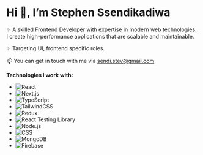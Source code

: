 # Hi 👋, I’m Stephen Ssendikadiwa
✨ A skilled Frontend Developer with expertise in modern web technologies. I create high-performance applications that are scalable and maintainable.

✨ Targeting UI, frontend specific roles. 

📫 You can get in touch with me via sendi.stev@gmail.com


**Technologies I work with:**
- ![React](https://img.shields.io/badge/-React-61DAFB?style=flat-square&logo=react&logoColor=white)
- ![Next.js](https://img.shields.io/badge/-Next.js-black?style=flat-square&logo=next.js&logoColor=white)
- ![TypeScript](https://img.shields.io/badge/-TypeScript-3178C6?style=flat-square&logo=typescript&logoColor=white)
- ![TailwindCSS](https://img.shields.io/badge/-TailwindCSS-06B6D4?style=flat-square&logo=tailwind-css&logoColor=white)
- ![Redux](https://img.shields.io/badge/-Redux-764ABC?style=flat-square&logo=redux&logoColor=white)
- ![React Testing Library](https://img.shields.io/badge/-React%20Testing%20Library-E33332?style=flat-square&logo=testing-library&logoColor=white)
- ![Node.js](https://img.shields.io/badge/-Node.js-339933?style=flat-square&logo=node.js&logoColor=white)
- ![CSS](https://img.shields.io/badge/-CSS-1572B6?style=flat-square&logo=css3&logoColor=white)
- ![MongoDB](https://img.shields.io/badge/-MongoDB-47A248?style=flat-square&logo=mongodb&logoColor=white)
- ![Firebase](https://img.shields.io/badge/-Firebase-FFCA28?style=flat-square&logo=firebase&logoColor=black)

<!---
sendistephen/sendistephen is a ✨ special ✨ repository because its `README.md` (this file) appears on your GitHub profile.
You can click the Preview link to take a look at your changes.
--->
